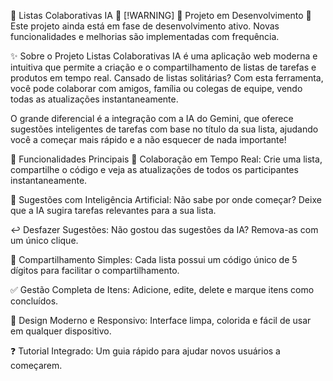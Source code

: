 📝 Listas Colaborativas IA 🚀
[!WARNING]
🚧 Projeto em Desenvolvimento 🚧
Este projeto ainda está em fase de desenvolvimento ativo. Novas funcionalidades e melhorias são implementadas com frequência.

✨ Sobre o Projeto
Listas Colaborativas IA é uma aplicação web moderna e intuitiva que permite a criação e o compartilhamento de listas de tarefas e produtos em tempo real. Cansado de listas solitárias? Com esta ferramenta, você pode colaborar com amigos, família ou colegas de equipe, vendo todas as atualizações instantaneamente.

O grande diferencial é a integração com a IA do Gemini, que oferece sugestões inteligentes de tarefas com base no título da sua lista, ajudando você a começar mais rápido e a não esquecer de nada importante!

🚀 Funcionalidades Principais
👥 Colaboração em Tempo Real: Crie uma lista, compartilhe o código e veja as atualizações de todos os participantes instantaneamente.

🤖 Sugestões com Inteligência Artificial: Não sabe por onde começar? Deixe que a IA sugira tarefas relevantes para a sua lista.

↩️ Desfazer Sugestões: Não gostou das sugestões da IA? Remova-as com um único clique.

🔗 Compartilhamento Simples: Cada lista possui um código único de 5 dígitos para facilitar o compartilhamento.

✅ Gestão Completa de Itens: Adicione, edite, delete e marque itens como concluídos.

🎨 Design Moderno e Responsivo: Interface limpa, colorida e fácil de usar em qualquer dispositivo.

❓ Tutorial Integrado: Um guia rápido para ajudar novos usuários a começarem.

